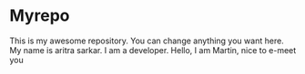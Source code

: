 # Myrepo

This is my awesome repository. You can change anything you want here. My name is aritra sarkar. I am a developer.
Hello, I am Martin, nice to e-meet you
